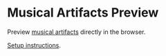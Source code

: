# Musical Artifacts Preview
Preview [musical artifacts](https://musical-artifacts.com) directly in the browser.

[Setup instructions](https://github.com/gutobenn/musical-artifacts-preview/wiki).
